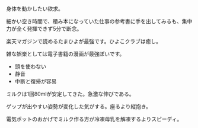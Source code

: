 身体を動かしたい欲求。

細かい空き時間で、積み本になっていた仕事の参考書に手を出してみるも、集中力が全く発揮できず5分で断念。

楽天マガジンで読めるたまひよが最強です。ひよこクラブは癒し。

雑な娯楽としては電子書籍の漫画が最強ぽいです。

- 頭を使わない
- 静音
- 中断と復帰が容易


ミルクは1回80mlが安定してきた。急激な伸びである。

ゲップが出やすい姿勢が変化した気がする。座るより縦抱き。

電気ポットのおかげでミルク作る方が冷凍母乳を解凍するよりスピーディ。
